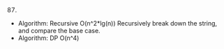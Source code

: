 87.

- Algorithm: Recursive O(n^2\*lg(n))
  Recursively break down the string, and compare the base case.
- Algorithm: DP O(n^4)
